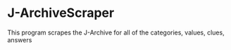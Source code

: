 # J-ArchiveScraper
This program scrapes the J-Archive for all of the categories, values, clues, answers

